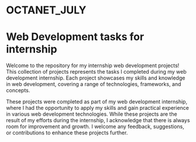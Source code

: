 # OCTANET_JULY

# Web Development tasks for internship 

Welcome to the repository for my internship web development projects! This collection of projects represents the tasks I completed during my web development internship. Each project showcases my skills and knowledge in web development, covering a range of technologies, frameworks, and concepts.

These projects were completed as part of my web development internship, where I had the opportunity to apply my skills and gain practical experience in various web development technologies. While these projects are the result of my efforts during the internship, I acknowledge that there is always room for improvement and growth. I welcome any feedback, suggestions, or contributions to enhance these projects further.
